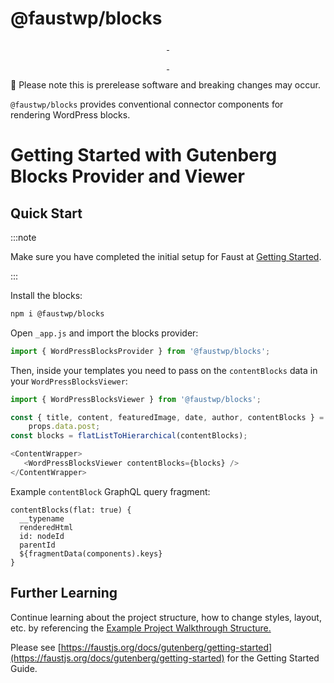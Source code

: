 # @faustwp/blocks

<p align="center">
  <a aria-label="NPM version" href="https://www.npmjs.com/package/@faustwp/blocks">
    <img alt="" src="https://img.shields.io/npm/v/@faustwp/blocks?color=7e5cef&style=for-the-badge">
  </a>

  <a aria-label="License" href="https://github.com/wpengine/faustjs/blob/canary/LICENSE">
    <img alt="" src="https://img.shields.io/npm/l/@faustwp/blocks?color=7e5cef&style=for-the-badge">
  </a>
</p>

<p align="center">
  <a aria-label="Faust.js Blocks Downloads Per Month" href="https://www.npmjs.com/package/@faustwp/blocks">
    <img alt="" src="https://img.shields.io/npm/dm/@faustwp/blocks?color=7e5cef&style=for-the-badge&label=@faustwp/blocks">
  </a>
  <a aria-label="Faust.js Blocks Downloads Per Week" href="https://www.npmjs.com/package/@faustwp/blocks">
    <img alt="" src="https://img.shields.io/npm/dw/@faustwp/blocks?color=7e5cef&style=for-the-badge&label=@faustwp/blocks">
  </a>
</p>

🚧 Please note this is prerelease software and breaking changes may occur.

`@faustwp/blocks` provides conventional connector components for rendering WordPress blocks.

# Getting Started with Gutenberg Blocks Provider and Viewer

## Quick Start

:::note

Make sure you have completed the initial setup for Faust at [Getting Started](https://faustjs.org/docs/gutenberg/getting-started).

:::

Install the blocks:

```bash
npm i @faustwp/blocks
```

Open ```_app.js``` and import the blocks provider:

```js
import { WordPressBlocksProvider } from '@faustwp/blocks';
```

Then, inside your templates you need to pass on the ```contentBlocks``` data in your ```WordPressBlocksViewer```:

```js
import { WordPressBlocksViewer } from '@faustwp/blocks';

const { title, content, featuredImage, date, author, contentBlocks } =
    props.data.post;
const blocks = flatListToHierarchical(contentBlocks);

<ContentWrapper>
   <WordPressBlocksViewer contentBlocks={blocks} />
</ContentWrapper>
```

Example ```contentBlock``` GraphQL query fragment:
```
contentBlocks(flat: true) {
  __typename
  renderedHtml
  id: nodeId
  parentId
  ${fragmentData(components).keys}
}
```

## Further Learning

Continue learning about the project structure, how to change styles, layout, etc. by referencing the [Example Project Walkthrough Structure.](/docs/next/guides/project-walkthrough)


Please see [https://faustjs.org/docs/gutenberg/getting-started](https://faustjs.org/docs/gutenberg/getting-started) for the Getting Started Guide.

